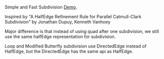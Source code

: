 Simple and Fast Subdivision [Demo](https://rawcdn.githack.com/lingochen/FastSubd/df6e2416af7a60f636a1eb68c47132e85b6f2485/index.html).

Inspired by "A HalfEdge Refinement Rule for Parallel Catmull-Clark Subdivision" by Jonathan Dupuy, Kenneth Vanhoey

Major difference is that instead of using quad after one subdivision, we still use the same halfEdge representation for subdivision.

Loop and Modified Butterfly subdivision use DirectedEdge instead of HalfEdge, but the DirectedEdge has the same api as HalfEdge.



